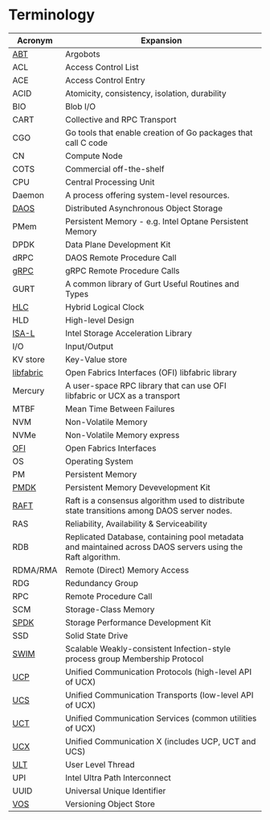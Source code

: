 # Terminology

|Acronym|Expansion |
|---|---|
|[ABT](https://github.com/pmodels/argobots/wiki/Introduction-to-Argobots)|Argobots|
|ACL|Access Control List|
|ACE|Access Control Entry|
|ACID|Atomicity, consistency, isolation, durability|
|BIO|Blob I/O|
|CART|Collective and RPC Transport|
|CGO|Go tools that enable creation of Go packages that call C code|
|CN|Compute Node|
|COTS|Commercial off-the-shelf|
|CPU|Central Processing Unit|
|Daemon|A process offering system-level resources.|
|[DAOS](https://docs.daos.io/)|Distributed Asynchronous Object Storage |
|PMem|Persistent Memory - e.g. Intel Optane Persistent Memory|
|DPDK|Data Plane Development Kit|
|dRPC|DAOS Remote Procedure Call|
|[gRPC](https://grpc.io/)|gRPC Remote Procedure Calls|
|GURT|A common library of Gurt Useful Routines and Types|
|[HLC](https://cse.buffalo.edu/tech-reports/2014-04.pdf)|Hybrid Logical Clock|
|HLD|High-level Design|
|[ISA-L](https://01.org/intel®-storage-acceleration-library-open-source-version)|Intel Storage Acceleration Library|
|I/O|Input/Output|
|KV store|Key-Value store|
|[libfabric](https://ofiwg.github.io/libfabric/)|Open Fabrics Interfaces (OFI) libfabric library|
|Mercury|A user-space RPC library that can use OFI libfabric or UCX as a transport|
|MTBF|Mean Time Between Failures|
|NVM|Non-Volatile Memory|
|NVMe|Non-Volatile Memory express|
|[OFI](https://ofiwg.github.io/libfabric/)|Open Fabrics Interfaces|
|OS|Operating System|
|PM|Persistent Memory|
|[PMDK](https://github.com/pmem/pmdk)|Persistent Memory Devevelopment Kit|
|[RAFT](https://raft.github.io/)|Raft is a consensus algorithm used to distribute state transitions among DAOS server nodes.|
|RAS|Reliability, Availability & Serviceability|
|RDB|Replicated Database, containing pool metadata and maintained across DAOS servers using the Raft algorithm.|
|RDMA/RMA|Remote (Direct) Memory Access|
|RDG|Redundancy Group|
|RPC|Remote Procedure Call|
|SCM|Storage-Class Memory|
|[SPDK](https://spdk.io/)|Storage Performance Development Kit|
|SSD|Solid State Drive|
|[SWIM](https://doi.org/10.1109/DSN.2002.1028914)|Scalable Weakly-consistent Infection-style process group Membership Protocol|
|[UCP](https://www.openucx.org/)|Unified Communication Protocols (high-level API of UCX)|
|[UCS](https://www.openucx.org/)|Unified Communication Transports (low-level API of UCX)|
|[UCT](https://www.openucx.org/)|Unified Communication Services (common utilities of UCX)|
|[UCX](https://www.openucx.org/)|Unified Communication X (includes UCP, UCT and UCS)|
|[ULT](https://github.com/pmodels/argobots/wiki/User-level-Thread-(ULT))|User Level Thread|
|UPI|Intel Ultra Path Interconnect|
|UUID|Universal Unique Identifier|
|[VOS](https://github.com/daos-stack/daos/blob/master/src/vos/README.md)|Versioning Object Store|
